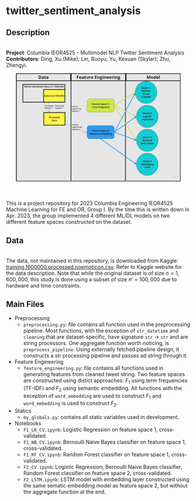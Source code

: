 # twitter_sentiment_analysis

## Description
\
  **Project**: Columbia IEOR4525 - Multimodel NLP Twitter Sentiment Analysis
  **Contributors**: Ding, Xu (Mike); Lin, Ruoyu; Yu, Kexuan (Skylar); Zhu, Zhengyi.

  <p align="center">
    <img src="./img/workflow.jpg" width="450">
  </p>

  \
  \
  This is a project repository for 2023 Columbia Engineering IEOR4525 Machine Learning for FE and OR, Group I.
  By the time this is written down in Apr. 2023, the group implemented 4 different ML/DL models on two different
  feature spaces constructed on the dataset. 

## Data
\
  The data, not maintained in this repository, is downloaded from Kaggle: [training.1600000.processed.noemoticon.csv](https://www.kaggle.com/code/paoloripamonti/twitter-sentiment-analysis/input). Refer to Kaggle website for the data description. Note that while the original dataset is of size $n=1,600,000$, this study is done using a subset of size $n'=100,000$ due to hardware and time constraints.


## Main Files 
- Preprocessing
    - `preprocessing.py`: file contains all function used in the preprocessing pipeline. Most functions, with the exception of `str_datetime` and `cleaning` that are dataset-specific, have signature `str` -> `str` and are string processors. One aggregate function worth noticing, is `preprocess_pipeline`. Using externally fetched pipeline design, it constructs a str processing pipeline and passes ad string through it. 
- Feature Engineering
    - `feature_engineering.py`: file contains all functions used in generating features from cleaned tweet string. Two feature spaces are constructed using distict approaches: $F_1$ using term frequencies (TF-IDF) and $F_2$ using semantic embedding. All functions with the exception of `word_embedding` are used to construct $F_1$ and `word_embedding` is used to construct $F_2$. 
- Statics
    - `my_globals.py`: contains all static variables used in development.
- Notebooks
    - `F1_LR_CV.ipynb`: Logistic Regression on feature space 1, cross-validated. 
    - `F1_NB_CV.ipynb`: Bernoulli Naive Bayes classifier on feature space 1, cross-validated.
    - `F1_RF_CV.ipynb`: Random Forest classifier on feature space 1, cross-validated.
    - `F2_CV.ipynb`: Logistic Regression, Bernoulli Naive Bayes classifier, Random Forest classifier on feature space 2, cross-validated.
    - `F2_LSTM.ipynb`: LSTM model with embedding layer constructed using the same sematic embedding model as feature space 2, but without the aggregate function at the end.
